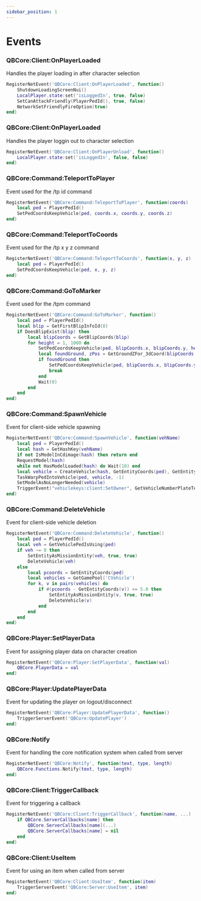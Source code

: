```yaml
---
sidebar_position: 1
---
```


# Events

### QBCore:Client:OnPlayerLoaded
Handles the player loading in after character selection
```lua
RegisterNetEvent('QBCore:Client:OnPlayerLoaded', function()
    ShutdownLoadingScreenNui()
    LocalPlayer.state:set('isLoggedIn', true, false)
    SetCanAttackFriendly(PlayerPedId(), true, false)
    NetworkSetFriendlyFireOption(true)
end)
```
### QBCore:Client:OnPlayerLoaded
Handles the player loggin out to character selection
```lua
RegisterNetEvent('QBCore:Client:OnPlayerUnload', function()
    LocalPlayer.state:set('isLoggedIn', false, false)
end)
```

### QBCore:Command:TeleportToPlayer
Event used for the /tp id command
```lua
RegisterNetEvent('QBCore:Command:TeleportToPlayer', function(coords)
    local ped = PlayerPedId()
    SetPedCoordsKeepVehicle(ped, coords.x, coords.y, coords.z)
end)
```

### QBCore:Command:TeleportToCoords
Event used for the /tp x y z command
```lua
RegisterNetEvent('QBCore:Command:TeleportToCoords', function(x, y, z)
    local ped = PlayerPedId()
    SetPedCoordsKeepVehicle(ped, x, y, z)
end)
```

### QBCore:Command:GoToMarker
Event used for the /tpm command
```lua
RegisterNetEvent('QBCore:Command:GoToMarker', function()
    local ped = PlayerPedId()
    local blip = GetFirstBlipInfoId(8)
    if DoesBlipExist(blip) then
        local blipCoords = GetBlipCoords(blip)
        for height = 1, 1000 do
            SetPedCoordsKeepVehicle(ped, blipCoords.x, blipCoords.y, height + 0.0)
            local foundGround, zPos = GetGroundZFor_3dCoord(blipCoords.x, blipCoords.y, height + 0.0)
            if foundGround then
                SetPedCoordsKeepVehicle(ped, blipCoords.x, blipCoords.y, height + 0.0)
                break
            end
            Wait(0)
        end
    end
end)
```

### QBCore:Command:SpawnVehicle
Event for client-side vehicle spawning
```lua
RegisterNetEvent('QBCore:Command:SpawnVehicle', function(vehName)
    local ped = PlayerPedId()
    local hash = GetHashKey(vehName)
    if not IsModelInCdimage(hash) then return end
    RequestModel(hash)
    while not HasModelLoaded(hash) do Wait(10) end
    local vehicle = CreateVehicle(hash, GetEntityCoords(ped), GetEntityHeading(ped), true, false)
    TaskWarpPedIntoVehicle(ped, vehicle, -1)
    SetModelAsNoLongerNeeded(vehicle)
	TriggerEvent("vehiclekeys:client:SetOwner", GetVehicleNumberPlateText(vehicle))
end)
```

### QBCore:Command:DeleteVehicle
Event for client-side vehicle deletion
```lua
RegisterNetEvent('QBCore:Command:DeleteVehicle', function()
    local ped = PlayerPedId()
    local veh = GetVehiclePedIsUsing(ped)
    if veh ~= 0 then
        SetEntityAsMissionEntity(veh, true, true)
        DeleteVehicle(veh)
    else
        local pcoords = GetEntityCoords(ped)
        local vehicles = GetGamePool('CVehicle')
        for k, v in pairs(vehicles) do
            if #(pcoords - GetEntityCoords(v)) <= 5.0 then
                SetEntityAsMissionEntity(v, true, true)
                DeleteVehicle(v)
            end
        end
    end
end)
```

### QBCore:Player:SetPlayerData
Event for assigning player data on character creation
```lua
RegisterNetEvent('QBCore:Player:SetPlayerData', function(val)
    QBCore.PlayerData = val
end)
```

### QBCore:Player:UpdatePlayerData
Event for updating the player on logout/disconnect
```lua
RegisterNetEvent('QBCore:Player:UpdatePlayerData', function()
    TriggerServerEvent('QBCore:UpdatePlayer')
end)
```

### QBCore:Notify
Event for handling the core notification system when called from server
```lua
RegisterNetEvent('QBCore:Notify', function(text, type, length)
    QBCore.Functions.Notify(text, type, length)
end)
```

### QBCore:Client:TriggerCallback
Event for triggering a callback
```lua
RegisterNetEvent('QBCore:Client:TriggerCallback', function(name, ...)
    if QBCore.ServerCallbacks[name] then
        QBCore.ServerCallbacks[name](...)
        QBCore.ServerCallbacks[name] = nil
    end
end)
```

### QBCore:Client:UseItem
Event for using an item when called from server
```lua
RegisterNetEvent('QBCore:Client:UseItem', function(item)
    TriggerServerEvent('QBCore:Server:UseItem', item)
end)
```